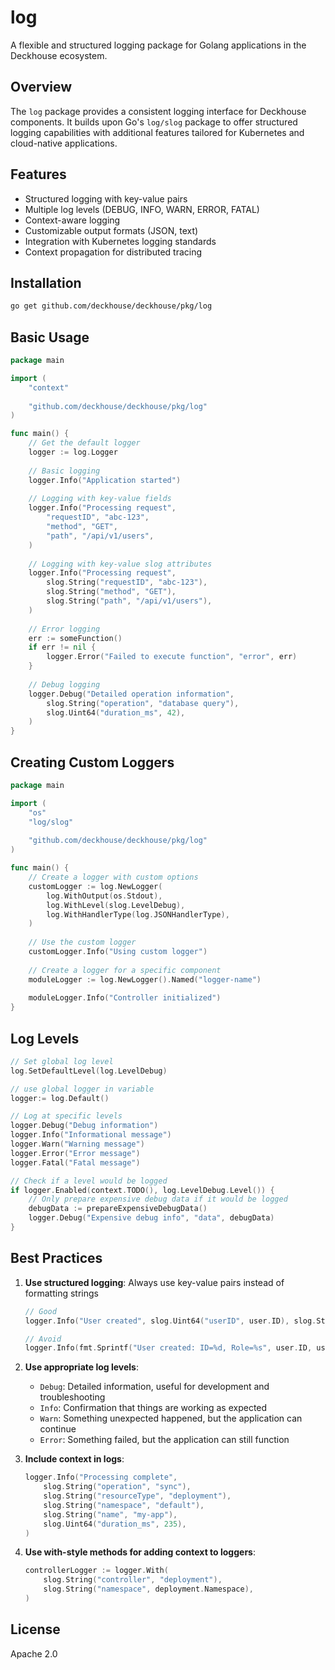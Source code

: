 # log

A flexible and structured logging package for Golang applications in the Deckhouse ecosystem.

## Overview

The `log` package provides a consistent logging interface for Deckhouse components. It builds upon Go's `log/slog` package to offer structured logging capabilities with additional features tailored for Kubernetes and cloud-native applications.

## Features

- Structured logging with key-value pairs
- Multiple log levels (DEBUG, INFO, WARN, ERROR, FATAL)
- Context-aware logging
- Customizable output formats (JSON, text)
- Integration with Kubernetes logging standards
- Context propagation for distributed tracing

## Installation

```bash
go get github.com/deckhouse/deckhouse/pkg/log
```

## Basic Usage

```go
package main

import (
    "context"
    
    "github.com/deckhouse/deckhouse/pkg/log"
)

func main() {
    // Get the default logger
    logger := log.Logger
    
    // Basic logging
    logger.Info("Application started")
    
    // Logging with key-value fields
    logger.Info("Processing request", 
        "requestID", "abc-123",
        "method", "GET",
        "path", "/api/v1/users",
    )
    
    // Logging with key-value slog attributes
    logger.Info("Processing request", 
        slog.String("requestID", "abc-123"),
        slog.String("method", "GET"),
        slog.String("path", "/api/v1/users"),
    )
    
    // Error logging
    err := someFunction()
    if err != nil {
        logger.Error("Failed to execute function", "error", err)
    }
    
    // Debug logging
    logger.Debug("Detailed operation information", 
        slog.String("operation", "database query"),
        slog.Uint64("duration_ms", 42),
    )
}
```

## Creating Custom Loggers

```go
package main

import (
    "os"
    "log/slog"
    
    "github.com/deckhouse/deckhouse/pkg/log"
)

func main() {
    // Create a logger with custom options
    customLogger := log.NewLogger(
        log.WithOutput(os.Stdout),
        log.WithLevel(slog.LevelDebug),
        log.WithHandlerType(log.JSONHandlerType),
    )
    
    // Use the custom logger
    customLogger.Info("Using custom logger")
    
    // Create a logger for a specific component
    moduleLogger := log.NewLogger().Named("logger-name")
    
    moduleLogger.Info("Controller initialized")
}
```

## Log Levels

```go
// Set global log level
log.SetDefaultLevel(log.LevelDebug)

// use global logger in variable
logger:= log.Default()

// Log at specific levels
logger.Debug("Debug information")
logger.Info("Informational message")
logger.Warn("Warning message")
logger.Error("Error message")
logger.Fatal("Fatal message")

// Check if a level would be logged
if logger.Enabled(context.TODO(), log.LevelDebug.Level()) {
    // Only prepare expensive debug data if it would be logged
    debugData := prepareExpensiveDebugData()
    logger.Debug("Expensive debug info", "data", debugData)
}
```

## Best Practices

1. **Use structured logging**: Always use key-value pairs instead of formatting strings
   ```go
   // Good
   logger.Info("User created", slog.Uint64("userID", user.ID), slog.String("role", user.Role))
   
   // Avoid
   logger.Info(fmt.Sprintf("User created: ID=%d, Role=%s", user.ID, user.Role))
   ```

2. **Use appropriate log levels**:
   - `Debug`: Detailed information, useful for development and troubleshooting
   - `Info`: Confirmation that things are working as expected
   - `Warn`: Something unexpected happened, but the application can continue
   - `Error`: Something failed, but the application can still function

3. **Include context in logs**:
   ```go
   logger.Info("Processing complete", 
       slog.String("operation", "sync"),
       slog.String("resourceType", "deployment"),
       slog.String("namespace", "default"),
       slog.String("name", "my-app"),
       slog.Uint64("duration_ms", 235),
   )
   ```

4. **Use with-style methods for adding context to loggers**:
   ```go
   controllerLogger := logger.With(
       slog.String("controller", "deployment"),
       slog.String("namespace", deployment.Namespace),
   )
   ```

## License

Apache 2.0